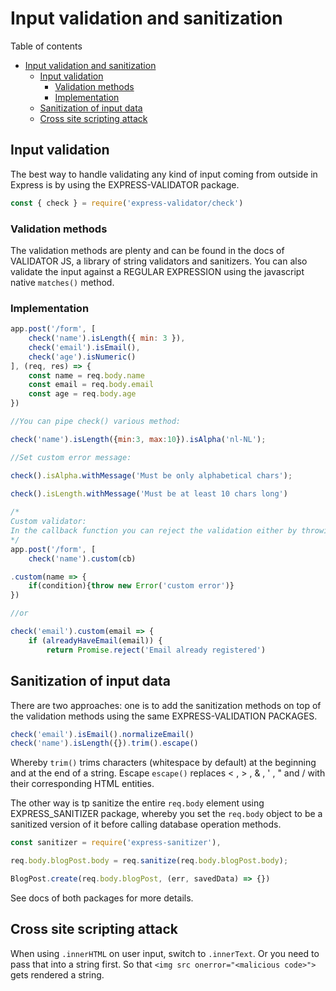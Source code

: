 # Input validation and sanitization
Table of contents
- [Input validation and sanitization](#input-validation-and-sanitization)
	- [Input validation](#input-validation)
		- [Validation methods](#validation-methods)
		- [Implementation](#implementation)
	- [Sanitization of input data](#sanitization-of-input-data)
	- [Cross site scripting attack](#cross-site-scripting-attack)

## Input validation
The best way to handle validating any kind of input coming from outside in Express is by using the EXPRESS-VALIDATOR package.
```javascript
const { check } = require('express-validator/check')
```
### Validation methods
The validation methods are plenty and can be found in the docs of VALIDATOR JS, a library of string validators and sanitizers. You can also validate the input against a REGULAR EXPRESSION using the javascript native `matches()` method. 

### Implementation
```javascript
app.post('/form', [
	check('name').isLength({ min: 3 }),
	check('email').isEmail(),
	check('age').isNumeric()
], (req, res) => {
	const name = req.body.name
	const email = req.body.email
	const age = req.body.age
})

//You can pipe check() various method:

check('name').isLength({min:3, max:10}).isAlpha('nl-NL');

//Set custom error message:

check().isAlpha.withMessage('Must be only alphabetical chars');
	
check().isLength.withMessage('Must be at least 10 chars long')

/*
Custom validator:
In the callback function you can reject the validation either by throwing an exception, or by returning a rejected promise:
*/
app.post('/form', [
	check('name').custom(cb)

.custom(name => {
	if(condition){throw new Error('custom error')}
})

//or 

check('email').custom(email => {
	if (alreadyHaveEmail(email)) {
		return Promise.reject('Email already registered')
```

## Sanitization of input data
There are two approaches: one is to add the sanitization methods on top of the validation methods using the same EXPRESS-VALIDATION PACKAGES.
```javascript
check('email').isEmail().normalizeEmail()
check('name').isLength({}).trim().escape()
```
Whereby `trim()` trims characters (whitespace by default) at the beginning and at the end of a string. Escape `escape()` replaces < , > , & , ' , " and / with their corresponding HTML entities.

The other way is tp sanitize the entire `req.body` element using EXPRESS_SANITIZER package, whereby you set the `req.body` object to be a sanitized version of it before calling database operation methods.
```javascript
const sanitizer = require('express-sanitizer'),

req.body.blogPost.body = req.sanitize(req.body.blogPost.body);

BlogPost.create(req.body.blogPost, (err, savedData) => {})
```
See docs of both packages for more details.

## Cross site scripting attack
When using `.innerHTML` on user input, switch to `.innerText`. Or you need to pass that into a string first. So that `<img src onerror="<malicious code>">` gets rendered a string.